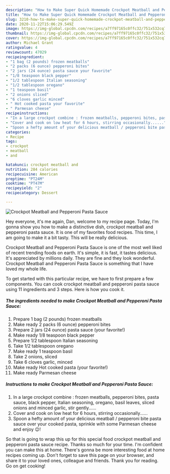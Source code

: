 ```yaml
---
description: "How to Make Super Quick Homemade Crockpot Meatball and Pepperoni Pasta Sauce"
title: "How to Make Super Quick Homemade Crockpot Meatball and Pepperoni Pasta Sauce"
slug: 3210-how-to-make-super-quick-homemade-crockpot-meatball-and-pepperoni-pasta-sauce
date: 2020-11-22T15:06:29.549Z
image: https://img-global.cpcdn.com/recipes/a7ff97165c0ffc32/751x532cq70/crockpot-meatball-and-pepperoni-pasta-sauce-recipe-main-photo.jpg
thumbnail: https://img-global.cpcdn.com/recipes/a7ff97165c0ffc32/751x532cq70/crockpot-meatball-and-pepperoni-pasta-sauce-recipe-main-photo.jpg
cover: https://img-global.cpcdn.com/recipes/a7ff97165c0ffc32/751x532cq70/crockpot-meatball-and-pepperoni-pasta-sauce-recipe-main-photo.jpg
author: Michael Grant
ratingvalue: 4
reviewcount: 47029
recipeingredient:
- "1 bag (2 pounds) frozen meatballs"
- "2 packs (6 ounce) pepperoni bites"
- "2 jars (24 ounce) pasta sauce your favorite"
- "1/8 teaspoon black pepper"
- "1/2 tablespoon Italian seasoning"
- "1/2 tablespoon oregano"
- "1 teaspoon basil"
- "2 onions sliced"
- "6 cloves garlic minced"
- " Hot cooked pasta your favorite"
- " Parmesan cheese"
recipeinstructions:
- "In a large crockpot combine : frozen meatballs, pepperoni bites, pasta sauce, black pepper, Italian seasoning, oregano, basil leaves, sliced onions and minced garlic, stir gently......"
- "Cover and cook on low heat for 6 hours, stirring occasionally......"
- "Spoon a hefty amount of your delicious meatball / pepperoni bite pasta sauce over your cooked pasta, sprinkle with some Parmesan cheese and enjoy 😉!"
categories:
- Recipe
tags:
- crockpot
- meatball
- and

katakunci: crockpot meatball and 
nutrition: 284 calories
recipecuisine: American
preptime: "PT24M"
cooktime: "PT47M"
recipeyield: "2"
recipecategory: Dessert

---
```



![Crockpot Meatball and Pepperoni Pasta Sauce](https://img-global.cpcdn.com/recipes/a7ff97165c0ffc32/751x532cq70/crockpot-meatball-and-pepperoni-pasta-sauce-recipe-main-photo.jpg)

Hey everyone, it's me again, Dan, welcome to my recipe page. Today, I'm gonna show you how to make a distinctive dish, crockpot meatball and pepperoni pasta sauce. It is one of my favorites food recipes. This time, I am going to make it a bit tasty. This will be really delicious.

Crockpot Meatball and Pepperoni Pasta Sauce is one of the most well liked of recent trending foods on earth. It's simple, it is fast, it tastes delicious. It's appreciated by millions daily. They are fine and they look wonderful. Crockpot Meatball and Pepperoni Pasta Sauce is something that I have loved my whole life.




To get started with this particular recipe, we have to first prepare a few components. You can cook crockpot meatball and pepperoni pasta sauce using 11 ingredients and 3 steps. Here is how you cook it.

<!--inarticleads1-->

##### The ingredients needed to make Crockpot Meatball and Pepperoni Pasta Sauce:

1. Prepare 1 bag (2 pounds) frozen meatballs
1. Make ready 2 packs (6 ounce) pepperoni bites
1. Prepare 2 jars (24 ounce) pasta sauce (your favorite!)
1. Make ready 1/8 teaspoon black pepper
1. Prepare 1/2 tablespoon Italian seasoning
1. Take 1/2 tablespoon oregano
1. Make ready 1 teaspoon basil
1. Take 2 onions, sliced
1. Take 6 cloves garlic, minced
1. Make ready  Hot cooked pasta (your favorite!)
1. Make ready  Parmesan cheese




<!--inarticleads2-->

##### Instructions to make Crockpot Meatball and Pepperoni Pasta Sauce:

1. In a large crockpot combine : frozen meatballs, pepperoni bites, pasta sauce, black pepper, Italian seasoning, oregano, basil leaves, sliced onions and minced garlic, stir gently......
1. Cover and cook on low heat for 6 hours, stirring occasionally......
1. Spoon a hefty amount of your delicious meatball / pepperoni bite pasta sauce over your cooked pasta, sprinkle with some Parmesan cheese and enjoy 😉!




So that is going to wrap this up for this special food crockpot meatball and pepperoni pasta sauce recipe. Thanks so much for your time. I'm confident you can make this at home. There's gonna be more interesting food at home recipes coming up. Don't forget to save this page on your browser, and share it to your loved ones, colleague and friends. Thank you for reading. Go on get cooking!
